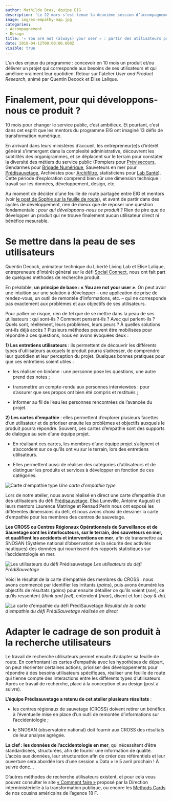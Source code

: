 ```yaml
---
author: Mathilde Bras, équipe EIG
description: 'Le 22 mars s’est tenue la deuxième session d’accompagnement des entrepreneur(e)s d’intérêt général. En présence des mentors des défis, nous avons travaillé sur 3 ateliers, orientés « utilisateurs » : recherche produit et utilisateurs, design et conception du produit avec ses utilisateurs, ouverture du code source.'
image: img/ex-empathy-map.jpg
categories:
- Accompagnement
- Design
title: '« You are not (always) your user » : partir des utilisateurs pour construire un produit.  Retour sur les ateliers du 22 mars (1/3)'
date: 2018-04-12T00:00:00.000Z
visible: true
---
```


L’un des enjeux du programme : concevoir en 10 mois un produit et/ou
délivrer un projet qui corresponde aux besoins de ses utilisateurs et
qui améliore vraiment leur quotidien.  Retour sur l'atelier *User and
Product Research*, animé par Quentin Decock et Elise Lalique.

# Finalement, pour qui développons-nous ce produit ?

10 mois pour changer le service public, c’est ambitieux. Et pourtant,
c’est dans cet esprit que les mentors du programme EIG ont imaginé 13
défis de transformation numérique.

En arrivant dans leurs ministères d’accueil, les entrepreneur(e)s
d’intérêt général s’immergent dans la complexité administrative,
découvrent les subtilités des organigrammes, et se déplacent sur le
terrain pour constater la diversité des métiers du service public
(Pompiers pour
[Prévisecours](/defis/previsecours/),
Gendarmes pour [Brigade
Numérique](/defis/brigade-numerique/),
Sauveteurs en mer pour
[Prédisauvetage](/defis/predisauvetage/),
Archivistes pour
[Archifiltre](/defis/archifiltre/),
statisticiens pour [Lab
Santé](/defis/lab-sante/)). Cette
période d’exploration comprend bien sûr une dimension technique :
travail sur les données, développement, design, etc.

Au moment de décider d’une feuille de route partagée entre EIG et
mentors (voir [le post de Sophie sur la feuille de
route](/blog/construire-une-feuille-de-route-partagee/)),
et avant de partir dans des cycles de développement, rien de mieux que
de reposer une question fondamentale : *pour qui développons-nous ce
produit* ? Rien de pire que de développer un produit qui ne trouve
finalement aucun utilisateur direct ni bénéfice mesurable.

# Se mettre dans la peau de ses utilisateurs

Quentin Decock, animateur technique du Liberté Living Lab et Elise
Lalique, entrepreneure d’intérêt général sur le défi [Social Connect](/defis/social-connect/),
nous ont fait part de quelques méthodes de recherche produit.

En préalable, **un principe de base : « You are not your user »**. On
peut avoir une intuition sur une solution à développer – une
application de prise de rendez-vous, un outil de remontée
d’informations, etc. – qui ne corresponde pas exactement aux problèmes
et aux objectifs de ses utilisateurs.

Pour pallier ce risque, rien de tel que de se mettre dans la peau de
ses utilisateurs : qui sont-ils ? Comment pensent-ils ? Avec qui
parlent-ils ? Quels sont, réellement, leurs problèmes, leurs peurs ? À
quelles solutions ont-ils déjà accès ?  Plusieurs méthodes peuvent
être mobilisées pour répondre à ces questions, nous en avons évoquées
deux :

**1) Les entretiens utilisateurs** : ils permettent de découvrir les
différents types d’utilisateurs auxquels le produit pourra s’adresser,
de comprendre leur quotidien et leur perception du projet. Quelques
bonnes pratiques pour que ces entretiens soient utiles :

- les réaliser en binôme : une personne pose les questions, une autre
  prend des notes ;

- transmettre un compte-rendu aux personnes interviewées : pour
  s’assurer que ses propos ont bien été compris et restitués ;
  
- informer au fil de l’eau les personnes rencontrées de l’avancée du
  projet.

**2) Les cartes d’empathie** : elles permettent d’explorer plusieurs
facettes d’un utilisateur et de prioriser ensuite les problèmes et
objectifs auxquels le produit pourra répondre. Souvent, ces cartes
d’empathie sont des supports de dialogue au sein d’une équipe projet.

- En réalisant ces cartes, les membres d’une équipe projet s’alignent
  et s’accordent sur ce qu’ils ont vu sur le terrain, lors des
  entretiens utilisateurs.
  
- Elles permettent aussi de réaliser des catégories d’utilisateurs et
  de distinguer les produits et services à développer en fonction de
  ces catégories.
  
![Carte d'empathie type](/img/ex-empathy-map.jpg)
_Une carte d'empathie type_

Lors de notre atelier, nous avons réalisé en direct une carte
d’empathie d’un des utilisateurs du défi
[Prédisauvetage](/defis/predisauvetage/). Elsa
Luneville, Antoine Augusti et leurs mentors Laurence Matringe et
Renaud Perin nous ont exposé les différentes dimensions du défi, et
nous avons choisi de dessiner la carte d’empathie pour les membres des
centres de sauvetage.

**Les CROSS ou Centres Régionaux Opérationnels de Surveillance et de
Sauvetage sont les interlocuteurs, sur le terrain, des sauveteurs en
mer, et qualifient les accidents et interventions en mer**, afin de
transmettre au SNOSAN (Système national d’observation de la sécurité
des activités nautiques) des données qui nourrissent des rapports
statistiques sur l’accidentologie en mer.

![Les utilisateurs du défi Prédisauvetage](/img/user-predisauvetage.jpg)
_Les utilisateurs du défi PrédiSauvetage_

Voici le résultat de la carte d’empathie des membres du CROSS : nous
avons commencé par identifier les irritants (*pains*), puis avons
énuméré les objectifs de résultats (*gains*) pour ensuite détailler ce
qu’ils voient (*see*), ce qu’ils ressentent (*think and feel*),
entendent (*hear*), disent et font (*say & do*).

![La carte d'empathie du défi PrédiSauvetage](/img/empathy-predisauvetage.jpg)
_Résultat de la carte d'empathie du défi PrédiSauvetage réalisée en direct_

<!--
![La carte d'empathie du défi Brigade Numérique](/img/brigade-num-empathy-map-2.jpeg)
_Résultat de la carte d'empathie du défi Brigade Numérique_
-->

# Adapter le cadrage de son produit à la recherche utilisateurs

Le travail de recherche utilisateurs permet ensuite d’adapter sa
feuille de route. En confrontant les cartes d’empathie avec les
hypothèses de départ, on peut réorienter certaines actions, prioriser
des développements pour répondre à des besoins utilisateurs
spécifiques, réaliser une feuille de route qui tienne compte des
interactions entre les différents types d’utilisateurs. Après ce
travail de recherche, place à la conception et au design (post à
suivre).

**L’équipe Prédisauvetage a retenu de cet atelier plusieurs
résultats** : 

- les centres régionaux de sauvetage (CROSS) doivent retirer un
  bénéfice à l’éventuelle mise en place d’un outil de remontée
  d’informations sur l’accidentologie ;
  
- le SNOSAN (observatoire national) doit fournir aux CROSS des
  résultats de leur analyse agrégée.

**La clef : les données de l’accidentologie en mer**, qui nécessitent
d’être standardisées, structurées, afin de fournir une information de
qualité.  L’accès aux données, leur structuration afin de créer des
référentiels et leur ouverture sera abordée lors d’une session
« Data » le 5 avril prochain ! À suivre donc…

D’autres méthodes de recherche utilisateurs existent, et pour cela
vous pouvez consulter le site [« Comment faire
»](http://comment-faire.modernisation.gouv.fr/) proposé par la
Direction interministérielle à la transformation publique, ou encore
les [Methods Cards](https://methods.18f.gov/) de nos cousins
américains de l’agence 18 F.

